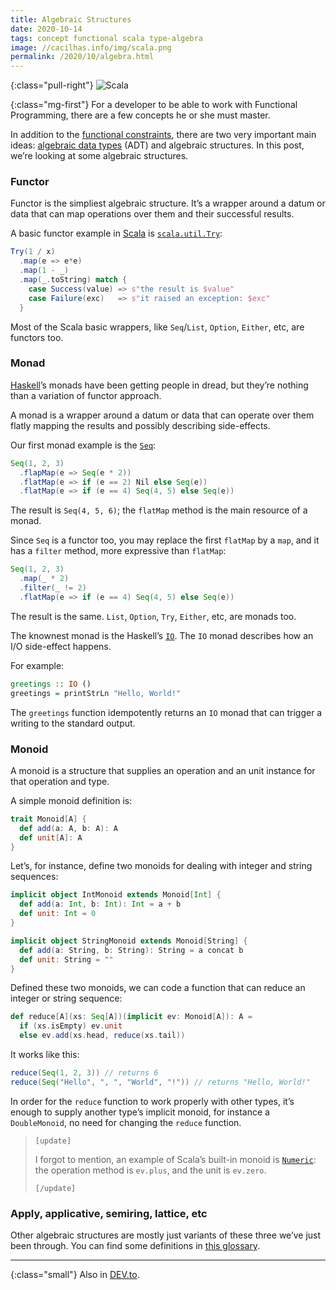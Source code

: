 ```yaml
---
title: Algebraic Structures
date: 2020-10-14
tags: concept functional scala type-algebra
image: //cacilhas.info/img/scala.png
permalink: /2020/10/algebra.html
---
```

[image]: {{{image}}}
[algebraic data types]: /2020/10/type-isomorphism.html
[DEV.to]: https://dev.to/cacilhas/algebraic-structures-2g9o
[Haskell]: https://www.haskell.org/
[IO]: https://wiki.haskell.org/Introduction_to_IO
[lies]: /2019/09/lies-they-told-you.html
[Scala]: https://www.scala-lang.org/
[scala.collection.immutable.Seq]: https://www.scala-lang.org/api/current/scala/collection/immutable/Seq.html
[scala.math.Numeric]: https://www.scala-lang.org/api/current/scala/math/Numeric.html
[scala.util.Try]: https://www.scala-lang.org/api/current/scala/util/Try.html
[this glossary]: https://www.linkedin.com/pulse/glossary-functional-programming-john-de-goes/

{:class="pull-right"} ![Scala][image]

{:class="mg-first"} For a developer to be able to work with Functional
Programming, there are a few concepts he or she must master.

In addition to the [functional constraints][lies], there are two very important
main ideas: [algebraic data types][] (ADT) and algebraic structures. In this
post, we’re looking at some algebraic structures.

### Functor

Functor is the simpliest algebraic structure. It’s a wrapper around a datum or
data that can map operations over them and their successful results.

A basic functor example in [Scala][] is
[`scala.util.Try`][scala.util.Try]:

```scala
Try(1 / x)
  .map(e => e*e)
  .map(1 - _)
  .map(_.toString) match {
    case Success(value) => s"the result is $value"
    case Failure(exc)   => s"it raised an exception: $exc"
  }
```

Most of the Scala basic wrappers, like `Seq`/`List`, `Option`, `Either`, etc,
are functors too.

### Monad

[Haskell][]’s monads have been getting people in dread, but they’re nothing than
a variation of functor approach.

A monad is a wrapper around a datum or data that can operate over them flatly
mapping the results and possibly describing side-effects.

Our first monad example is the [`Seq`][scala.collection.immutable.Seq]:

```scala
Seq(1, 2, 3)
  .flapMap(e => Seq(e * 2))
  .flatMap(e => if (e == 2) Nil else Seq(e))
  .flatMap(e => if (e == 4) Seq(4, 5) else Seq(e))
```

The result is `Seq(4, 5, 6)`; the `flatMap` method is the main resource of a
monad.

Since `Seq` is a functor too, you may replace the first `flatMap` by a `map`,
and it has a `filter` method, more expressive than `flatMap`:

```scala
Seq(1, 2, 3)
  .map(_ * 2)
  .filter(_ != 2)
  .flatMap(e => if (e == 4) Seq(4, 5) else Seq(e))
```

The result is the same. `List`, `Option`, `Try`, `Either`, etc, are monads too.

The knownest monad is the Haskell’s [`IO`][IO]. The `IO` monad describes how an
I/O side-effect happens.

For example:

```haskell
greetings :: IO ()
greetings = printStrLn "Hello, World!"
```

The `greetings` function idempotently returns an `IO` monad that can trigger a
writing to the standard output.

### Monoid

A monoid is a structure that supplies an operation and an unit instance for that
operation and type.

A simple monoid definition is:

```scala
trait Monoid[A] {
  def add(a: A, b: A): A
  def unit[A]: A
}
```

Let’s, for instance, define two monoids for dealing with integer and string
sequences:

```scala
implicit object IntMonoid extends Monoid[Int] {
  def add(a: Int, b: Int): Int = a + b
  def unit: Int = 0
}

implicit object StringMonoid extends Monoid[String] {
  def add(a: String, b: String): String = a concat b
  def unit: String = ""
}
```

Defined these two monoids, we can code a function that can reduce an integer or
string sequence:

```scala
def reduce[A](xs: Seq[A])(implicit ev: Monoid[A]): A =
  if (xs.isEmpty) ev.unit
  else ev.add(xs.head, reduce(xs.tail))
```

It works like this:

```scala
reduce(Seq(1, 2, 3)) // returns 6
reduce(Seq("Hello", ", ", "World", "!")) // returns "Hello, World!"
```

In order for the `reduce` function to work properly with other types, it’s
enough to supply another type’s implicit monoid, for instance a `DoubleMonoid`,
no need for changing the `reduce` function.

> `[update]`
>
> I forgot to mention, an example of Scala’s built-in monoid is
> [`Numeric`][scala.math.Numeric]: the operation method is `ev.plus`, and the
> unit is `ev.zero`.
>
> `[/update]`

### Apply, applicative, semiring, lattice, etc

Other algebraic structures are mostly just variants of these three we’ve just
been through. You can find some definitions in [this glossary][].

-----

{:class="small"} Also in [DEV.to][].
